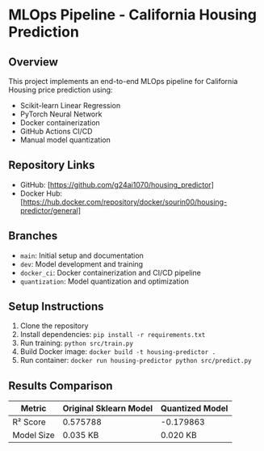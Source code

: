 # MLOps Pipeline - California Housing Prediction

## Overview
This project implements an end-to-end MLOps pipeline for California Housing price prediction using:
- Scikit-learn Linear Regression
- PyTorch Neural Network
- Docker containerization
- GitHub Actions CI/CD
- Manual model quantization

## Repository Links
- GitHub: [https://github.com/g24ai1070/housing_predictor]
- Docker Hub: [https://hub.docker.com/repository/docker/sourin00/housing-predictor/general]

## Branches
- `main`: Initial setup and documentation
- `dev`: Model development and training
- `docker_ci`: Docker containerization and CI/CD pipeline
- `quantization`: Model quantization and optimization

## Setup Instructions
1. Clone the repository
2. Install dependencies: `pip install -r requirements.txt`
3. Run training: `python src/train.py`
4. Build Docker image: `docker build -t housing-predictor .`
5. Run container: `docker run housing-predictor python src/predict.py`

## Results Comparison
| Metric | Original Sklearn Model | Quantized Model |
|--------|------------------------|-----------------|
| R² Score | 0.575788 | -0.179863 |
| Model Size | 0.035 KB | 0.020 KB |
